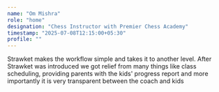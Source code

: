 ```yaml
---
name: "Om Mishra"
role: "home"
designation: "Chess Instructor with Premier Chess Academy"
timestamp: "2025-07-08T12:15:00+05:30"
profile: ""
---
```


Strawket makes the workflow simple and takes it to another level.
After Strawket was introduced we got relief from many things like class scheduling, providing parents with the kids' progress report and more importantly it is very transparent between the coach and kids

 

